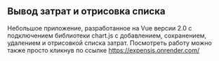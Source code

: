 ## Вывод затрат и отрисовка списка
Небольшое приложение, разработанное на Vue версии 2.0 с подключением библиотеки chart.js с добавлением, сохранением, удалением и отрисовкой списка затрат.
Посмотреть работу можно также просто кликнув по ссылке https://expensis.onrender.com/
